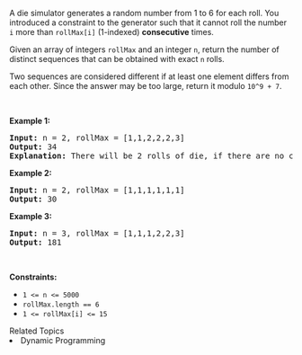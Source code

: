 <p>A die simulator generates a random number from 1 to 6 for each roll.&nbsp;You introduced a constraint to the generator such that it cannot roll the number <code>i</code> more than <code>rollMax[i]</code> (1-indexed) <strong>consecutive</strong> times.&nbsp;</p>

<p>Given an array of integers&nbsp;<code>rollMax</code>&nbsp;and an integer&nbsp;<code>n</code>, return the number of distinct sequences that can be obtained with exact <code>n</code> rolls.</p>

<p>Two sequences are considered different if at least one element differs from each other. Since the answer&nbsp;may be too large,&nbsp;return it modulo <code>10^9 + 7</code>.</p>

<p>&nbsp;</p>
<p><strong>Example 1:</strong></p>

<pre>
<strong>Input:</strong> n = 2, rollMax = [1,1,2,2,2,3]
<strong>Output:</strong> 34
<strong>Explanation:</strong> There will be 2 rolls of die, if there are no constraints on the die, there are 6 * 6 = 36 possible combinations. In this case, looking at rollMax array, the numbers 1 and 2 appear at most once consecutively, therefore sequences (1,1) and (2,2) cannot occur, so the final answer is 36-2 = 34.
</pre>

<p><strong>Example 2:</strong></p>

<pre>
<strong>Input:</strong> n = 2, rollMax = [1,1,1,1,1,1]
<strong>Output:</strong> 30
</pre>

<p><strong>Example 3:</strong></p>

<pre>
<strong>Input:</strong> n = 3, rollMax = [1,1,1,2,2,3]
<strong>Output:</strong> 181
</pre>

<p>&nbsp;</p>
<p><strong>Constraints:</strong></p>

<ul>
	<li><code>1 &lt;= n &lt;= 5000</code></li>
	<li><code>rollMax.length == 6</code></li>
	<li><code>1 &lt;= rollMax[i] &lt;= 15</code></li>
</ul>
<div><div>Related Topics</div><div><li>Dynamic Programming</li></div></div>